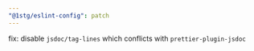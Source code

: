 ```yaml
---
"@1stg/eslint-config": patch
---
```


fix: disable `jsdoc/tag-lines` which conflicts with `prettier-plugin-jsdoc`
